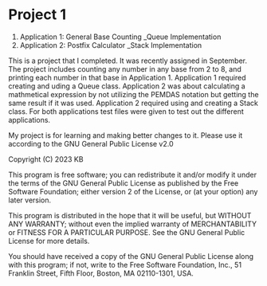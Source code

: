 # Project 1
1. Application 1: General Base Counting
  _Queue Implementation
1. Application 2: Postfix Calculator
  _Stack Implementation

  This is a project that I completed. It was recently assigned in September. The project includes counting any number in any base from 2 to 8, and printing each number in that base in Application 1. Application 1 required creating and uding a Queue class. Application 2 was about calculating a mathmetical expression by not utilizing the PEMDAS notation but getting the same result if it was used. Application 2 required using and creating a Stack class. For both applications test files were given to test out the different applications.

My project is for learning and making better changes to it. Please use it according to the GNU General Public License v2.0

Copyright (C) 2023 KB

This program is free software; you can redistribute it and/or
modify it under the terms of the GNU General Public License
as published by the Free Software Foundation; either version 2
of the License, or (at your option) any later version.

This program is distributed in the hope that it will be useful,
but WITHOUT ANY WARRANTY; without even the implied warranty of
MERCHANTABILITY or FITNESS FOR A PARTICULAR PURPOSE.  See the
GNU General Public License for more details.

You should have received a copy of the GNU General Public License
along with this program; if not, write to the Free Software
Foundation, Inc., 51 Franklin Street, Fifth Floor, Boston, MA  02110-1301, USA.
